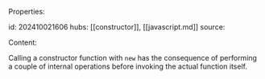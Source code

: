 Properties:

id: 202410021606
hubs: [[constructor]], [[javascript.md]]
source:

Content:

Calling a constructor function with `new` has the consequence of performing a couple of internal operations before invoking the actual function itself.
